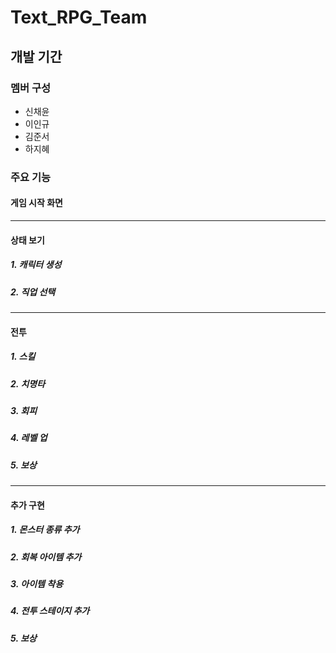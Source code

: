 # Text_RPG_Team
 
## 개발 기간

### 멤버 구성

- 신채윤
- 이인규
- 김준서
- 하지혜

### 주요 기능

#### 게임 시작 화면
----
#### 상태 보기
##### 1. 캐릭터 생성
##### 2. 직업 선택
----
#### 전투
##### 1. 스킬
##### 2. 치명타
##### 3. 회피
##### 4. 레벨 업
##### 5. 보상
----
#### 추가 구현
##### 1. 몬스터 종류 추가
##### 2. 회복 아이템 추가
##### 3. 아이템 착용
##### 4. 전투 스테이지 추가
##### 5. 보상
